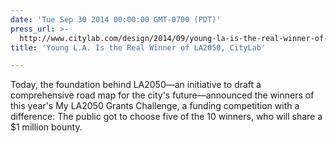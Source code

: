 ```yaml
---
date: 'Tue Sep 30 2014 00:00:00 GMT-0700 (PDT)'
press_url: >-
  http://www.citylab.com/design/2014/09/young-la-is-the-real-winner-of-la2050/380948/
title: 'Young L.A. Is the Real Winner of LA2050, CityLab'

---
```


Today, the foundation behind LA2050—an initiative to draft a comprehensive road map for the city's future—announced the winners of this year's My LA2050 Grants Challenge, a funding competition with a difference: The public got to choose five of the 10 winners, who will share a $1 million bounty.
